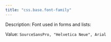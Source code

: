 ```yaml
---
title: "css.base.font-family"
---
```


Description: Font used in forms and lists:

Value: `SourceSansPro, "Helvetica Neue", Arial`